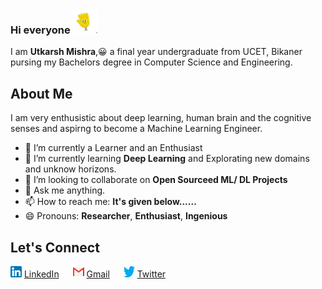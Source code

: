 ### Hi everyone <img src="https://github.com/utkarsh0702/utkarsh0702/blob/master/images/source.gif" width="40" height="40" />

I am **Utkarsh Mishra**,:grinning: a final year undergraduate from UCET, Bikaner pursing my Bachelors degree in Computer Science and Engineering.

## About Me

I am very enthusistic about deep learning, human brain and the cognitive senses and aspirng to become a Machine Learning Engineer.

- 🔭 I’m currently a Learner and an Enthusiast
- 🌱 I’m currently learning **Deep Learning** and Explorating new domains and unknow horizons. 
- 👯 I’m looking to collaborate on **Open Sourceed ML/ DL Projects**
- 💬 Ask me anything.
- 📫 How to reach me: **It's given below......**
- 😄 Pronouns: **Researcher**, **Enthusiast**, **Ingenious**


## Let's Connect

<img src="https://github.com/utkarsh0702/utkarsh0702/blob/master/images/linkedin.png" width="18" height="18"/> [LinkedIn](https://www.linkedin.com/in/um07/) &emsp; 
<img src="https://github.com/utkarsh0702/utkarsh0702/blob/master/images/gmail.png" alt="logo" width="18" height="18"/> [Gmail](utkarsh.um07@gmail.com) &emsp; 
<img src="https://github.com/utkarsh0702/utkarsh0702/blob/master/images/twitter.png" alt="logo" width="18" height="18"/> [Twitter](https://twitter.com/Utkarsh10016500)

